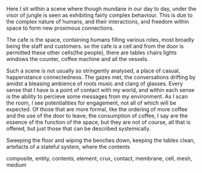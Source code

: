 Here I sit within a scene where though mundane in our day to day, under the visor of jungle is seen as exhibiting fairly complex behaviour. This is due to the complex nature of humans, and their interactions, and freedom within space to form new proximous connections.

The cafe is the space, containing humans filling various roles, most broadly being the staff and customers.  so the cafe is a cell and from the door is permitted these other cells(the people), there are tables chairs lights windows the counter, coffee machine and all the vessels.

Such a scene is not usually so stringently analysed, a place of casual, happenstance connectedness. The gazes met, the conversations drifting by amidst a bleasing ambience of roots music and clang of glasses. Every sense that I have is a point of contact with my world, and within each sense is the ability to percieve some messages from my environment. As I scan the room, I see potentialities for engagement, not all of which will be expected. Of those that are more formal, like the ordering of more coffee and the use of the door to leave, the consumption of coffee, I say are the essence of the function of the space, but they are not of course, all that is offered, but just those that can be described systemically. 

Sweeping the floor and wiping the benches down, keeping the tables clean, artefacts of a stateful system, where the contents


composite, entity, contents, element, crux, contact, membrane, cell, mesh, medium